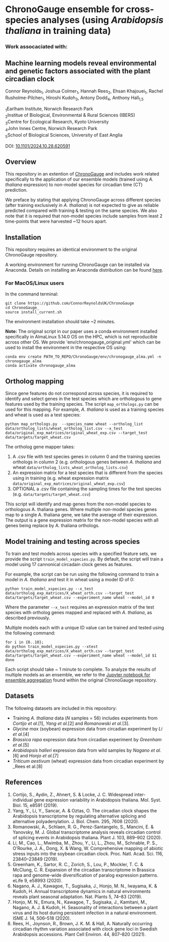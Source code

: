 # ChronoGauge ensemble for cross-species analyses (using _Arabidopsis thaliana_ in training data)
### Work assocaciated with:
## Machine learning models reveal environmental and genetic factors associated with the plant circadian clock
Connor Reynolds<sub>1</sub>, Joshua Colmer<sub>1</sub>, Hannah Rees<sub>2</sub>, Ehsan Khajouei<sub>1</sub>, Rachel Rusholme-Pilcher<sub>1</sub>, Hiroshi Kudoh<sub>3</sub>, Antony Dodd<sub>4</sub>, Anthony Hall<sub>1,5</sub>

<sub>1</sub>Earlham Institute, Norwich Research Park  
<sub>2</sub>Institue of Biological, Environmental & Rural Sciences (IBERS)  
<sub>3</sub>Centre for Ecological Research, Kyoto University  
<sub>4</sub>John Innes Centre, Norwich Research Park  
<sub>5</sub>School of Biological Sciences, University of East Anglia  

DOI: [10.1101/2024.10.28.620591](https://www.biorxiv.org/content/10.1101/2024.10.28.620591v1)

## Overview
This repository in an extention of [ChronoGauge](https://github.com/ConnorReynoldsUK/ChronoGauge) and includes work related specifically to the application of our ensemble models (trained using _A. thaliana_ expression) to non-model species for circadian time (CT) prediction.

We preface by stating that applying ChronoGauge across different species (after training exclusively in _A. thaliana_) is not expected to give as reliable predicted compared with training & testing on the same species. We also note that it is required that non-model species include samples from least 2 time-points that were harvested ~12 hours apart.
 

## Installation
This repository requires an identical environment to the original ChronoGauge repository.

A working environment for running ChronoGauge can be installed via Anaconda. Details on installing an Anaconda distribution can be found [here](https://www.anaconda.com/download/).

### For MacOS/Linux users
In the command terminal:
```
git clone https://github.com/ConnorReynoldsUK/ChronoGauge
cd ChronoGauge_
source install_current.sh
```

The environment installation should take ~2 minutes.

**Note:** The original script in our paper uses a conda environment installed specifically in AlmaLinux 5.14.0 OS on the HPC, which is not reproducible across other OS. We provide 'env/chronogauge_original.yml' which can be used to install the environment in the respective OS using:

```
conda env create PATH_TO_REPO/ChronoGauge/env/chronogauge_alma.yml -n chronogauge_alma
conda activate chronogauge_alma
```

## Ortholog mapping
Since gene features do not correspond across species, it is required to identify and select genes in the test species which are orthologous to gene features used by the training species. The script `map_orthologs.py` can be used for this mapping. For example, _A. thaliana_ is used as a training species and wheat is used as a test species:

```
python map_orthologs.py  --species_name wheat --ortholog_list data/ortholog_lists/wheat_ortholog_list.csv --x_test data/original_exp_matrices/original_wheat_exp.csv --target_test data/targets/target_wheat.csv
```

The ortholog gene mapper takes:
1. A .csv file with test species genes in column 0 and the training species orthologs in column 2 (e.g. orthologous genes between _A. thaliana_ and wheat `data/ortholog_lists_wheat_ortholog_lists.csv`)
2. An expression matrix for a test species that is different from the species using in training (e.g. wheat expression matrix `data/original_exp_matrices/original_wheat_exp.csv`)
3. OPTIONAL a .csv file containing the sampling times for the test species (e.g. `data/targets/target_wheat.csv`)


This script will identify and map genes from the non-model species to orthologous A. thaliana genes. Where multiple non-model species genes map to a single A. thaliana gene, we take the average of their expression. The output is a gene expression matrix for the non-model species with all genes being replace by A. thaliana orthologs.

## Model training and testing across species
To train and test models across species with a specified feature sets, we provide the script `train_model_xspecies.py`. By default, the script will train a model using 17 cannonical circadain clock genes as features.

For example, the script can be run using the following command to train a model in _A. thaliana_ and test it in wheat using a model ID of 0:

```
python train_model_xspecies.py --x_test data/ortholog_exp_matrices/X_wheat_orth.csv --target_test data/targets/target_wheat.csv --experiment_name wheat --model_id 0
```
Where the parameter `--x_test` requires an expression matrix of the test species with ortholog genes mapped and replaced with _A. thaliana_, as described previously.


Multiple models each with a unique ID value can be trained and tested using the following command:

```
for i in {0..10}; 
do python train_model_xspecies.py --xtest data/ortholog_exp_matrices/X_wheat_orth.csv --target_test data/targets/target_wheat.csv --experiment_name wheat --model_id $1
done
```
Each script should take ~ 1 minute to complete. To analyze the results of multiple models as an ensemble, we refer to the [Jupyter notebook for ensemble aggregation](https://github.com/ConnorReynoldsUK/ChronoGauge/blob/main/notebooks/example_ensemble_aggregation.ipynb) found within the original ChronoGauge repository.

## Datasets
The following datasets are included in this repository:
* Training _A. thaliana_ data (_N_ samples = 56) includes experiments from _Cortijo et al._[1], _Yang et al._[2] and _Romanowski et al._[3].
* _Glycine max_ (soybean) expression data from circadian experiment by _Li et al._[4]
* _Brassica rapa_ expression data from circadian experiment by _Greenham et al._[5]
* _Arabidopsis halleri_ expression data from wild samples by _Nagano et al._[6] and _Honjo et al._[7]
* _Triticum aestivum_ (wheat) expression data from circadian experiment by _Rees et al.[8]


## References
1. Cortijo, S., Aydin, Z., Ahnert, S. & Locke, J. C. Widespread inter‐individual gene expression variability in Arabidopsis thaliana. Mol. Syst. Biol. 15, e8591 (2019).
2. Yang, Y., Li, Y., Sancar, A. & Oztas, O. The circadian clock shapes the Arabidopsis transcriptome by regulating alternative splicing and alternative polyadenylation. J. Biol. Chem. 295, 7608 (2020).
3. Romanowski, A., Schlaen, R. G., Perez-Santangelo, S., Mancini, E. & Yanovsky, M. J. Global transcriptome analysis reveals circadian control of splicing events in Arabidopsis thaliana. Plant J. 103, 889–902 (2020).
4. Li, M., Cao, L., Mwimba, M., Zhou, Y., Li, L., Zhou, M., Schnable, P. S., O’Rourke, J. A., Dong, X. & Wang, W. Comprehensive mapping of abiotic stress inputs into the soybean circadian clock. Proc. Natl. Acad. Sci. 116, 23840–23849 (2019).
5. Greenham, K., Sartor, R. C., Zorich, S., Lou, P., Mockler, T. C. & McClung, C. R. Expansion of the circadian transcriptome in Brassica rapa and genome-wide diversification of paralog expression patterns. eLife 9, e58993 (2020).
6. Nagano, A. J., Kawagoe, T., Sugisaka, J., Honjo, M. N., Iwayama, K. & Kudoh, H. Annual transcriptome dynamics in natural environments reveals plant seasonal adaptation. Nat. Plants 5, 74–83 (2019).
7. Honjo, M. N., Emura, N., Kawagoe, T., Sugisaka, J., Kamitani, M., Nagano, A. J. & Kudoh, H. Seasonality of interactions between a plant virus and its host during persistent infection in a natural environment. ISME J. 14, 506–518 (2020).
8. Rees, H., Joynson, R., Brown, J. K. M. & Hall, A. Naturally occurring circadian rhythm variation associated with clock gene loci in Swedish Arabidopsis accessions. Plant Cell Environ. 44, 807–820 (2021).
